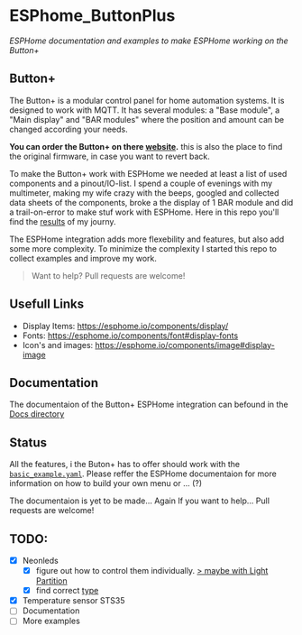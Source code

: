 # ESPhome_ButtonPlus

*ESPHome documentation and examples to make ESPHome working on the Button+*

## Button+

The Button+ is a modular control panel for home automation systems. It is designed to work with MQTT. It has several modules: a "Base module", a "Main display" and "BAR modules" where the position and amount can be changed according your needs. 

__You can order the Button+ on there [website](https://button.plus).__ this is also the place to find the original firmware, in case you want to revert back.

To make the Button+ work with ESPHome we needed at least a list of used components and a pinout/IO-list. I spend a couple of evenings with my multimeter, making my wife crazy with the beeps, googled and collected data sheets of the components, broke a the display of 1 BAR module and did a trail-on-error to make stuf work with ESPHome. Here in this repo you'll find the [results](./Components) of my journy. 
 
The ESPHome integration adds more flexebility and features, but also add some more complexity. To minimize the complexity I started this repo to collect examples and improve my work.

> Want to help? Pull requests are welcome!

<!-- 
[Dutch support topic on Tweakers.net](https://gathering.tweakers.net)
[English support topic on Home Assistant Community:](https://)
TODO...
 -->
 
## Usefull Links

* Display Items: https://esphome.io/components/display/
* Fonts: https://esphome.io/components/font#display-fonts
* Icon's and images: https://esphome.io/components/image#display-image

## Documentation

The documentaion of the Button+ ESPHome integration can befound in the [Docs directory](./Docs)

## Status

All the features, i the Buton+ has to offer should work with the [`basic_example.yaml`](./Examples/basic_example.yaml). Please reffer the ESPHome documentaion for more information on how to build your own menu or ... (?)

The documentaion is yet to be made... Again If you want to help... Pull requests are welcome!

## TODO:

- [x] Neonleds
	- [x] figure out how to control them individually. [> maybe with Light Partition](https://esphome.io/components/light/partition)
	- [x] find correct [type](https://esphome.io/components/light/neopixelbus.html#configuration-variables)
- [x] Temperature sensor STS35
- [ ] Documentation
- [ ] More examples
